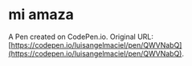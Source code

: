 # mi amaza

A Pen created on CodePen.io. Original URL: [https://codepen.io/luisangelmaciel/pen/QWVNabQ](https://codepen.io/luisangelmaciel/pen/QWVNabQ).

